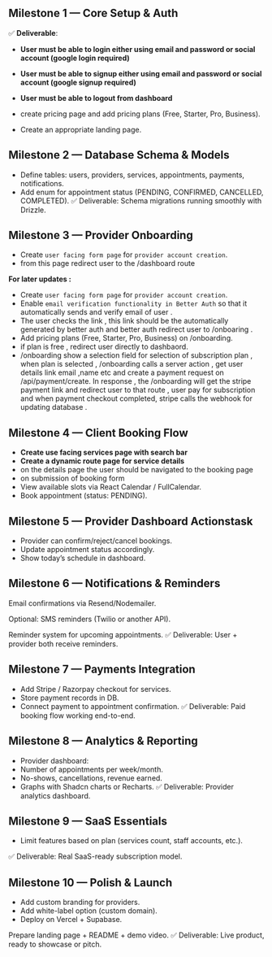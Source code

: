 ## Milestone 1 — Core Setup & Auth
✅ **Deliverable**:
- **User must be able to login either using email and password or social account (google login required)**
- **User must be able to signup either using email and password or social account (google signup required)**
- **User must be able to logout from dashboard**

- create pricing page and add pricing plans (Free, Starter, Pro, Business).
- Create an appropriate landing page.
## Milestone 2 — Database Schema & Models

- Define tables: users, providers, services, appointments, payments, notifications.
- Add enum for appointment status (PENDING, CONFIRMED, CANCELLED, COMPLETED).
✅ Deliverable: Schema migrations running smoothly with Drizzle.

## Milestone 3 — Provider Onboarding

- Create `user facing form page` for `provider account creation`. 
- from this page redirect user to the /dashboard route

 **For later updates :**
- Create `user facing form page` for `provider account creation`. 
-  Enable `email verification functionality in Better Auth` so that it automatically sends and verify email of user .
- The user checks the link , this link should be the automatically generated by better auth and better auth redirect user to /onboaring .
- Add pricing plans (Free, Starter, Pro, Business) on /onboarding.
- if plan is free , redirect user directly to dashbaord. 
- /onboarding show a selection field for selection of subscription plan , when plan is selected , /onboarding calls a server action , get user details link email ,name etc and create a payment request on /api/payment/create. In response , the /onboarding will get the stripe payment link and redirect user to that route , user pay for subscription and when payment checkout completed, stripe calls the webhook for updating database .

## Milestone 4 — Client Booking Flow

- **Create use facing services page with search bar** 
- **Create a dynamic route page for service details**
- on the details page the user should be navigated to the booking page
- on submission of booking form
- View available slots via React Calendar / FullCalendar.
- Book appointment (status: PENDING).

## Milestone 5 — Provider Dashboard Actionstask

- Provider can confirm/reject/cancel bookings.
- Update appointment status accordingly.
- Show today’s schedule in dashboard.

## Milestone 6 — Notifications & Reminders

Email confirmations via Resend/Nodemailer.

Optional: SMS reminders (Twilio or another API).

Reminder system for upcoming appointments.
✅ Deliverable: User + provider both receive reminders.

## Milestone 7 — Payments Integration

- Add Stripe / Razorpay checkout for services.
- Store payment records in DB.
- Connect payment to appointment confirmation.
✅ Deliverable: Paid booking flow working end-to-end.

## Milestone 8 — Analytics & Reporting

- Provider dashboard:
- Number of appointments per week/month.
- No-shows, cancellations, revenue earned.
- Graphs with Shadcn charts or Recharts.
✅ Deliverable: Provider analytics dashboard.

## Milestone 9 — SaaS Essentials

- Limit features based on plan (services count, staff accounts, etc.).

✅ Deliverable: Real SaaS-ready subscription model.

## Milestone 10 — Polish & Launch

- Add custom branding for providers.
- Add white-label option (custom domain).
- Deploy on Vercel + Supabase.

Prepare landing page + README + demo video.
✅ Deliverable: Live product, ready to showcase or pitch.